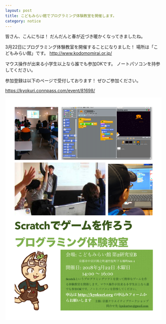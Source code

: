 ```yaml
---
layout: post
title: こどもみらい館でプログラミング体験教室を開催します。
category: notice
---
```


皆さん、こんにちは！
だんだんと春が近づき暖かくなってきましたね。

3月22日にプログラミング体験教室を開催することになりました！
場所は「こどもみらい館」です。
<http://www.kodomomirai.or.jp/>

マウス操作が出来る小学生以上なら誰でも参加OKです。
ノートパソコンを持参してください。

参加登録は以下のページで受付しております！
ぜひご参加ください。

<https://kyokuri.connpass.com/event/81698/>

![](/images/blogs/miraikan-2018/miraikan.png)
